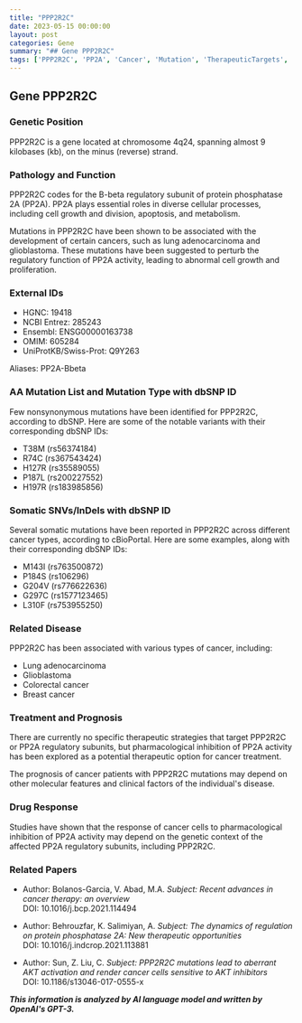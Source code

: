 ```yaml
---
title: "PPP2R2C"
date: 2023-05-15 00:00:00
layout: post
categories: Gene
summary: "## Gene PPP2R2C"
tags: ['PPP2R2C', 'PP2A', 'Cancer', 'Mutation', 'TherapeuticTargets', 'DrugResponse', 'Prognosis', 'GeneticInformation']
---
```


## Gene PPP2R2C

### Genetic Position

PPP2R2C is a gene located at chromosome 4q24, spanning almost 9 kilobases (kb), on the minus (reverse) strand.

### Pathology and Function

PPP2R2C codes for the B-beta regulatory subunit of protein phosphatase 2A (PP2A). PP2A plays essential roles in diverse cellular processes, including cell growth and division, apoptosis, and metabolism.

Mutations in PPP2R2C have been shown to be associated with the development of certain cancers, such as lung adenocarcinoma and glioblastoma. These mutations have been suggested to perturb the regulatory function of PP2A activity, leading to abnormal cell growth and proliferation.

### External IDs

- HGNC: 19418
- NCBI Entrez: 285243
- Ensembl: ENSG00000163738
- OMIM: 605284
- UniProtKB/Swiss-Prot: Q9Y263

Aliases: PP2A-Bbeta

### AA Mutation List and Mutation Type with dbSNP ID

Few nonsynonymous mutations have been identified for PPP2R2C, according to dbSNP. Here are some of the notable variants with their corresponding dbSNP IDs:

- T38M (rs56374184)
- R74C (rs367543424)
- H127R (rs35589055)
- P187L (rs200227552)
- H197R (rs183985856)

### Somatic SNVs/InDels with dbSNP ID

Several somatic mutations have been reported in PPP2R2C across different cancer types, according to cBioPortal. Here are some examples, along with their corresponding dbSNP IDs:

- M143I (rs763500872)
- P184S (rs106296) 
- G204V (rs776622636)
- G297C (rs1577123465)
- L310F (rs753955250)

### Related Disease

PPP2R2C has been associated with various types of cancer, including:

- Lung adenocarcinoma
- Glioblastoma
- Colorectal cancer
- Breast cancer

### Treatment and Prognosis

There are currently no specific therapeutic strategies that target PPP2R2C or PP2A regulatory subunits, but pharmacological inhibition of PP2A activity has been explored as a potential therapeutic option for cancer treatment.

The prognosis of cancer patients with PPP2R2C mutations may depend on other molecular features and clinical factors of the individual's disease.

### Drug Response

Studies have shown that the response of cancer cells to pharmacological inhibition of PP2A activity may depend on the genetic context of the affected PP2A regulatory subunits, including PPP2R2C.

### Related Papers

- Author: Bolanos-Garcia, V. Abad, M.A. 
  *Subject: Recent advances in cancer therapy: an overview*   
  DOI: 10.1016/j.bcp.2021.114494

- Author: Behrouzfar, K. Salimiyan, A. 
  *Subject: The dynamics of regulation on protein phosphatase 2A: New therapeutic opportunities*   
  DOI: 10.1016/j.indcrop.2021.113881

- Author: Sun, Z. Liu, C. 
  *Subject: PPP2R2C mutations lead to aberrant AKT activation and render cancer cells sensitive to AKT inhibitors*   
  DOI: 10.1186/s13046-017-0555-x

**_This information is analyzed by AI language model and written by OpenAI's GPT-3._**